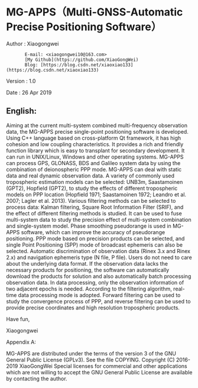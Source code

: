 
#	MG-APPS（Multi-GNSS-Automatic Precise Positioning Software）


 Author  : Xiaogongwei
 
           E-mail: <xiaogongwei10@163.com>
           [My Github](https://github.com/XiaoGongWei)
           Blog: [https://blog.csdn.net/xiaoxiao133](https://blog.csdn.net/xiaoxiao133)
	   
 Version : 1.0
 
 Date    : 26 Apr 2019

## English:

Aiming at the current multi-system combined multi-frequency observation data, 
the MG-APPS precise single-point positioning software is developed.
Using C++ language based on cross-platform Qt framework, it has high cohesion
 and low coupling characteristics. It provides a rich and friendly function 
library which is easy to transplant for secondary development. It can run in 
UNIX/Linux, Windows and other operating systems. MG-APPS can process GPS, 
GLONASS, BDS and Galileo system data by using the combination of deionospheric
 PPP mode. MG-APPS can deal with static data and real dynamic observation data. 
A variety of commonly used tropospheric estimation models can be selected: 
UNB3m, Saastamoinen (GPT2), Hopfield (GPT2), to study the effects of different 
tropospheric models on PPP location (Hopfield 1971; Saastamoinen 1972; Leandro 
et al. 2007; Lagler et al. 2013). Various filtering methods can be selected to 
process data: Kalman filtering, Square Root Information Filter (SRIF), and the 
effect of different filtering methods is studied. It can be used to fuse 
multi-system data to study the precision effect of multi-system combination and
 single-system model. Phase smoothing pseudorange is used in MG-APPS software,
 which can improve the accuracy of pseudorange positioning. PPP mode based on 
precision products can be selected, and single Point Positioning (SPP) mode of 
broadcast ephemeris can also be selected. Automatic discrimination of 
observation data (Rinex 3.x and Rinex 2.x) and navigation ephemeris type (N file,
 P file). Users do not need to care about the underlying data format. If the 
observation data lacks the necessary products for positioning, the software can 
automatically download the products for solution and also automatically batch 
processing observation data. In data processing, only the observation information
 of two adjacent epochs is needed. According to the filtering algorithm, real-time 
data processing mode is adopted. Forward filtering can be used to study the 
convergence process of PPP, and reverse filtering can be used to provide precise 
coordinates and high resolution tropospheric products.

 Have fun,
 
  Xiaogongwei

 Appendix A: 

 MG-APPS are distributed under the terms of the version 3 of the GNU General
 Public License (GPLv3).  See the file COPYING.
 Copyright (C) 2016-2019 XiaoGongWei 
 Special licenses for commercial and other applications which
 are not willing to accept the GNU General Public License
 are available by contacting the author.
 
 


